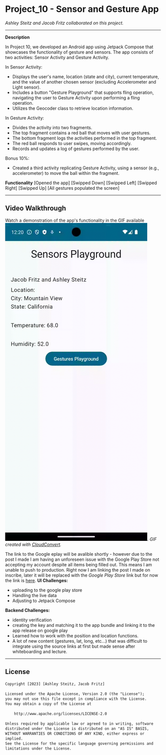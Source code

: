 # Project_10 - Sensor and Gesture App

*Ashley Steitz and Jacob Fritz collaborated on this project.*

---

**Description**

In Project 10, we developed an Android app using Jetpack Compose that showcases the functionality of gesture and sensors.
The app consists of two activities: Sensor Activity and Gesture Activity.

In Sensor Activity:
- Displays the user's name, location (state and city), current temperature, and the value of another chosen sensor (excluding Accelerometer and Light sensor).
- Includes a button "Gesture Playground" that supports fling operation, navigating the user to Gesture Activity upon performing a fling operation.
- Utilizes the Geocoder class to retrieve location information.

In Gesture Activity:
- Divides the activity into two fragments.
- The top fragment contains a red ball that moves with user gestures.
- The bottom fragment logs the activities performed in the top fragment.
- The red ball responds to user swipes, moving accordingly.
- Records and updates a log of gestures performed by the user.

Bonus 10%:
- Created a third activity replicating Gesture Activity, using a sensor (e.g., accelerometer) to move the ball within the fragment.

**Functionality**
[Opened the app]
[Swipped Down]
[Swipped Left]
[Swipped Right]
[Swipped Up]
[All gestures populated the screen]

---

## Video Walkthrough

Watch a demonstration of the app's functionality in the GIF available ![Recording in GIF of Walk Through](https://github.com/asteitz/project10/blob/master/app/src/main/java/sensory/activity/project10/Project10FullRecording.gif).
*GIF created with [CloudConvert](https://cloudconvert.com/).*

The link to the Google eplay will be avalible shortly - however due to the post I made I am having an unforeseen issue with the Google Play Store not accepting my account despite all items being filled out. This means I am unable to push to production. Right now I am linking the post I made on inscribe, later it will be replaced with the _Google Play Store_ link but for now the link is [here](https://inscribe.education/main/indianau/6754110229504431/conversations/6749461750113015?backToListTab=all).
**UI Challenges:**
- uploading to the google play store
- Handling the live data
- Adjusting to Jetpack Compose

**Backend Challenges:**
- identity verification
- creating the key and matching it to the app bundle and linking it to the app release on google play 
- Learned how to work with the position and location functions.
- A lot of new content (gestures, lat, long, etc...) that was difficult to integrate using the source links at first but made sense after whiteboarding and lecture.

---

## License

    Copyright [2023] [Ashley Steitz, Jacob Fritz]

    Licensed under the Apache License, Version 2.0 (the "License");
    you may not use this file except in compliance with the License.
    You may obtain a copy of the License at

        http://www.apache.org/licenses/LICENSE-2.0

    Unless required by applicable law or agreed to in writing, software
    distributed under the License is distributed on an "AS IS" BASIS,
    WITHOUT WARRANTIES OR CONDITIONS OF ANY KIND, either express or implied.
    See the License for the specific language governing permissions and
    limitations under the License.


